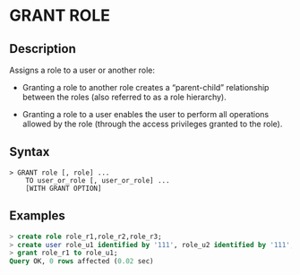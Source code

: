 # **GRANT ROLE**

## **Description**

Assigns a role to a user or another role:

- Granting a role to another role creates a “parent-child” relationship between the roles (also referred to as a role hierarchy).

- Granting a role to a user enables the user to perform all operations allowed by the role (through the access privileges granted to the role).

## **Syntax**

```
> GRANT role [, role] ...
    TO user_or_role [, user_or_role] ...
    [WITH GRANT OPTION]
```

## **Examples**

```sql
> create role role_r1,role_r2,role_r3;
> create user role_u1 identified by '111', role_u2 identified by '111', role_u3 identified by '111';
> grant role_r1 to role_u1;
Query OK, 0 rows affected (0.02 sec)
```
